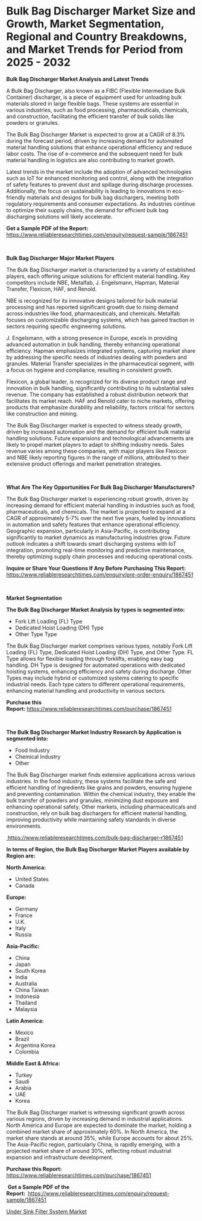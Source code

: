 <p><h1>Bulk Bag Discharger Market Size and Growth, Market Segmentation, Regional and Country Breakdowns, and Market Trends for Period from 2025 -  2032</h1></p><p><strong>Bulk Bag Discharger Market Analysis and Latest Trends</strong></p>
<p><p>A Bulk Bag Discharger, also known as a FIBC (Flexible Intermediate Bulk Container) discharger, is a piece of equipment used for unloading bulk materials stored in large flexible bags. These systems are essential in various industries, such as food processing, pharmaceuticals, chemicals, and construction, facilitating the efficient transfer of bulk solids like powders or granules. </p><p>The Bulk Bag Discharger Market is expected to grow at a CAGR of 8.3% during the forecast period, driven by increasing demand for automated material handling solutions that enhance operational efficiency and reduce labor costs. The rise of e-commerce and the subsequent need for bulk material handling in logistics are also contributing to market growth. </p><p>Latest trends in the market include the adoption of advanced technologies such as IoT for enhanced monitoring and control, along with the integration of safety features to prevent dust and spillage during discharge processes. Additionally, the focus on sustainability is leading to innovations in eco-friendly materials and designs for bulk bag dischargers, meeting both regulatory requirements and consumer expectations. As industries continue to optimize their supply chains, the demand for efficient bulk bag discharging solutions will likely accelerate.</p></p>
<p><strong>Get a Sample PDF of the Report:&nbsp;</strong> <a href="https://www.reliableresearchtimes.com/enquiry/request-sample/1867451?utm_campaign=3532&utm_medium=2&utm_source=Github&utm_content=ia&utm_term=10042025&utm_id=bulk-bag-discharger">https://www.reliableresearchtimes.com/enquiry/request-sample/1867451</a></p>
<p>&nbsp;</p>
<p><strong>Bulk Bag Discharger Major Market Players</strong></p>
<p><p>The Bulk Bag Discharger market is characterized by a variety of established players, each offering unique solutions for efficient material handling. Key competitors include NBE, Metalfab, J. Engelsmann, Hapman, Material Transfer, Flexicon, HAF, and Renold. </p><p>NBE is recognized for its innovative designs tailored for bulk material processing and has reported significant growth due to rising demand across industries like food, pharmaceuticals, and chemicals. Metalfab focuses on customizable discharging systems, which has gained traction in sectors requiring specific engineering solutions.</p><p>J. Engelsmann, with a strong presence in Europe, excels in providing advanced automation in bulk handling, thereby enhancing operational efficiency. Hapman emphasizes integrated systems, capturing market share by addressing the specific needs of industries dealing with powders and granules. Material Transfer specializes in the pharmaceutical segment, with a focus on hygiene and compliance, resulting in consistent growth.</p><p>Flexicon, a global leader, is recognized for its diverse product range and innovation in bulk handling, significantly contributing to its substantial sales revenue. The company has established a robust distribution network that facilitates its market reach. HAF and Renold cater to niche markets, offering products that emphasize durability and reliability, factors critical for sectors like construction and mining.</p><p>The Bulk Bag Discharger market is expected to witness steady growth, driven by increased automation and the demand for efficient bulk material handling solutions. Future expansions and technological advancements are likely to propel market players to adapt to shifting industry needs. Sales revenue varies among these companies, with major players like Flexicon and NBE likely reporting figures in the range of millions, attributed to their extensive product offerings and market penetration strategies.</p></p>
<p>&nbsp;</p>
<p><strong>What Are The Key Opportunities For Bulk Bag Discharger Manufacturers?</strong></p>
<p><p>The Bulk Bag Discharger market is experiencing robust growth, driven by increasing demand for efficient material handling in industries such as food, pharmaceuticals, and chemicals. The market is projected to expand at a CAGR of approximately 5-7% over the next five years, fueled by innovations in automation and safety features that enhance operational efficiency. Geographic expansion, particularly in Asia-Pacific, is contributing significantly to market dynamics as manufacturing industries grow. Future outlook indicates a shift towards smart discharging systems with IoT integration, promoting real-time monitoring and predictive maintenance, thereby optimizing supply chain processes and reducing operational costs.</p></p>
<p><strong>Inquire or Share Your Questions If Any Before Purchasing This Report:</strong> <a href="https://www.reliableresearchtimes.com/enquiry/pre-order-enquiry/1867451?utm_campaign=3532&utm_medium=2&utm_source=Github&utm_content=ia&utm_term=10042025&utm_id=bulk-bag-discharger">https://www.reliableresearchtimes.com/enquiry/pre-order-enquiry/1867451</a></p>
<p>&nbsp;</p>
<p><strong>Market Segmentation</strong></p>
<p><strong>The Bulk Bag Discharger Market Analysis by types is segmented into:</strong></p>
<p><ul><li>Fork Lift Loading (FL) Type</li><li>Dedicated Hoist Loading (DH) Type</li><li>Other Type Type</li></ul></p>
<p><p>The Bulk Bag Discharger market comprises various types, notably Fork Lift Loading (FL) Type, Dedicated Hoist Loading (DH) Type, and Other Type. FL Type allows for flexible loading through forklifts, enabling easy bag handling. DH Type is designed for automated operations with dedicated hoisting systems, enhancing efficiency and safety during discharge. Other Types may include hybrid or customized systems catering to specific industrial needs. Each type caters to different operational requirements, enhancing material handling and productivity in various sectors.</p></p>
<p><strong>Purchase this Report:&nbsp;</strong><a href="https://www.reliableresearchtimes.com/purchase/1867451?utm_campaign=3532&utm_medium=2&utm_source=Github&utm_content=ia&utm_term=10042025&utm_id=bulk-bag-discharger">https://www.reliableresearchtimes.com/purchase/1867451</a></p>
<p>&nbsp;</p>
<p><strong>The Bulk Bag Discharger Market Industry Research by Application is segmented into:</strong></p>
<p><ul><li>Food Industry</li><li>Chemical Industry</li><li>Other</li></ul></p>
<p><p>The Bulk Bag Discharger market finds extensive applications across various industries. In the food industry, these systems facilitate the safe and efficient handling of ingredients like grains and powders, ensuring hygiene and preventing contamination. Within the chemical industry, they enable the bulk transfer of powders and granules, minimizing dust exposure and enhancing operational safety. Other markets, including pharmaceuticals and construction, rely on bulk bag dischargers for efficient material handling, improving productivity while maintaining safety standards in diverse environments.</p></p>
<p><a href="https://www.reliableresearchtimes.com/bulk-bag-discharger-r1867451?utm_campaign=3532&utm_medium=2&utm_source=Github&utm_content=ia&utm_term=10042025&utm_id=bulk-bag-discharger">&nbsp;https://www.reliableresearchtimes.com/bulk-bag-discharger-r1867451</a></p>
<p><strong>In terms of Region, the Bulk Bag Discharger Market Players available by Region are:</strong></p>
<p>
    <p> <strong> North America: </strong>
        <ul>
            <li>United States</li>
            <li>Canada</li>
        </ul>
        </p> 
    <p> <strong> Europe: </strong>
        <ul>
            <li>Germany</li>
            <li>France</li>
            <li>U.K.</li>
            <li>Italy</li>
            <li>Russia</li>
        </ul>
        </p> 
    <p> <strong> Asia-Pacific: </strong>
        <ul>
            <li>China</li>
            <li>Japan</li>
            <li>South Korea</li>
            <li>India</li>
            <li>Australia</li>
            <li>China Taiwan</li>
            <li>Indonesia</li>
            <li>Thailand</li>
            <li>Malaysia</li>
        </ul>
        </p> 
    <p> <strong> Latin America: </strong>
        <ul>
            <li>Mexico</li>
            <li>Brazil</li>
            <li>Argentina Korea</li>
            <li>Colombia</li>
        </ul>
        </p> 
    <p> <strong> Middle East & Africa: </strong>
        <ul>
            <li>Turkey</li>
            <li>Saudi</li>
            <li>Arabia</li>
            <li>UAE</li>
            <li>Korea</li>
        </ul>
    </p>
    </p>
<p><p>The Bulk Bag Discharger market is witnessing significant growth across various regions, driven by increasing demand in industrial applications. North America and Europe are expected to dominate the market, holding a combined market share of approximately 60%. In North America, the market share stands at around 35%, while Europe accounts for about 25%. The Asia-Pacific region, particularly China, is rapidly emerging, with a projected market share of around 30%, reflecting robust industrial expansion and infrastructure development.</p></p>
<p><strong>Purchase this Report: </strong><a href="https://www.reliableresearchtimes.com/purchase/1867451?utm_campaign=3532&utm_medium=2&utm_source=Github&utm_content=ia&utm_term=10042025&utm_id=bulk-bag-discharger">https://www.reliableresearchtimes.com/purchase/1867451</a></p>
<p>&nbsp;<strong>Get a Sample PDF of the Report:&nbsp;&nbsp;</strong><a href="https://www.reliableresearchtimes.com/enquiry/request-sample/1867451?utm_campaign=3532&utm_medium=2&utm_source=Github&utm_content=ia&utm_term=10042025&utm_id=bulk-bag-discharger">https://www.reliableresearchtimes.com/enquiry/request-sample/1867451</a></p>
<p><strong></strong></p>
<p><p><a href="https://github.com/szaszgrychkq/Market-Research-Report-List-1/blob/main/under-sink-filter-system-market.md?utm_campaign=3532&utm_medium=2&utm_source=Github&utm_content=ia&utm_term=10042025&utm_id=bulk-bag-discharger">Under Sink Filter System Market</a></p></p>